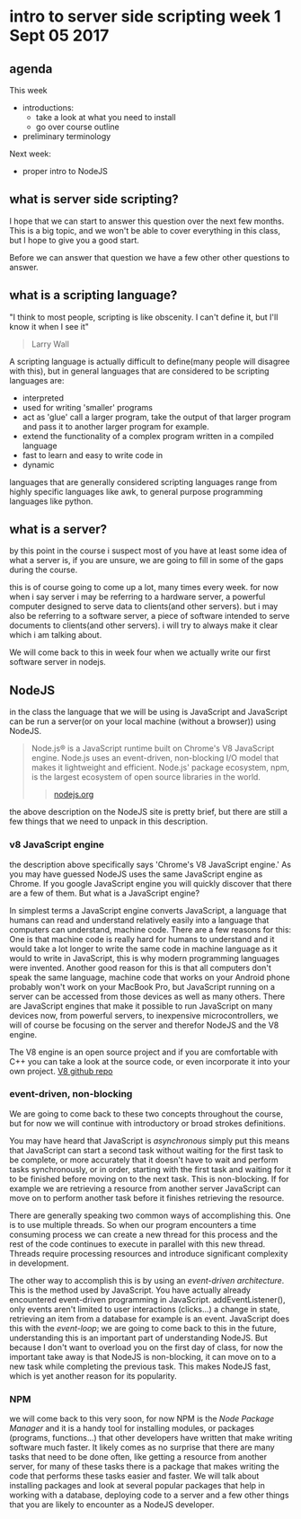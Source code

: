# intro to server side scripting week 1 Sept 05 2017

## agenda 
This week  
- introductions:
    - take a look at what you need to install
    - go over course outline
- preliminary terminology

Next week:
- proper intro to NodeJS

## what is server side scripting?

I hope that we can start to answer this question over the next few months. This
is a big topic, and we won't be able to cover everything in this class, but I
hope to give you a good start.

Before we can answer that question we have a few other other questions to
answer.

## what is a scripting language?

"I think to most people, scripting is like obscenity. I can't define it, but
I'll know it when I see it"
> Larry Wall

A scripting language is actually difficult to define(many people will disagree
with this), but in general languages that are considered to be scripting languages are:
- interpreted
- used for writing 'smaller' programs
- act as 'glue' call a larger program, take the output of that larger program
  and pass it to another larger program for example.
- extend the functionality of a complex program written in a compiled language
- fast to learn and easy to write code in
- dynamic

languages that are generally considered scripting languages range from highly
specific languages like awk, to general purpose programming languages like
python.

## what is a server?

by this point in the course i suspect most of you have at least some idea of
what a server is, if you are unsure, we are going to fill in some of the gaps
during the course.

this is of course going to come up a lot, many times every week. for now
when i say server i may be referring to a hardware server, a powerful computer
designed to serve data to clients(and other servers). but i may also be
referring to a software server, a piece of software intended to serve documents
to clients(and other servers). i will try to always make it clear which i am
talking about.

We will come back to this in week four when we actually write our first software
server in nodejs.

## NodeJS

in the class the language that we will be using is JavaScript and JavaScript can
be run a server(or on your local machine (without a browser)) using NodeJS.

> Node.js® is a JavaScript runtime built on Chrome's V8 JavaScript engine. Node.js uses an event-driven, non-blocking I/O model that makes it lightweight and efficient. Node.js' package ecosystem, npm, is the largest ecosystem of open source libraries in the world.
>> [nodejs.org](https://nodejs.org/en/)

the above description on the NodeJS site is pretty brief, but there are still a few things that we need to unpack in this description.

### v8 JavaScript engine

the description above specifically says 'Chrome's V8 JavaScript engine.' As you
may have guessed NodeJS uses the same JavaScript engine as Chrome. If you google
JavaScript engine you will quickly discover that there are a few of them. But
what is a JavaScript engine?

In simplest terms a JavaScript engine converts JavaScript, a language that
humans can read and understand relatively easily into a language that computers
can understand, machine code. There are a few reasons for this: One is that
machine code is really hard for humans to understand and it would take a lot
longer to write the same code in machine language as it would to write in
JavaScript, this is why modern programming languages were invented. Another good
reason for this is that all computers don't speak the same language, machine
code that works on your Android phone probably won't work on your MacBook Pro,
but JavaScript running on a server can be accessed from those devices as well as
many others. There are JavaScript engines that make it possible to run
JavaScript on many devices now, from powerful servers, to inexpensive
microcontrollers, we will of course be focusing on the server and therefor
NodeJS and the V8 engine.

The V8 engine is an open source project and if you are comfortable with C++ you
can take a look at the source code, or even incorporate it into your own
project. [V8 github repo](https://github.com/v8/v8)

### event-driven, non-blocking

We are going to come back to these two concepts throughout the course, but for
now we will continue with introductory or broad strokes definitions.

You may have heard that JavaScript is *asynchronous* simply put this means that
JavaScript can start a second task without waiting for the first task to be
complete, or more accurately that it doesn't have to wait and perform tasks
synchronously, or in order, starting with the first task and waiting for it to
be finished before moving on to the next task. This is non-blocking. If for example
we are retrieving a resource from another server JavaScript can move on
to perform another task before it finishes retrieving the resource.

There are generally speaking two common ways of accomplishing this. One is to
use multiple threads. So when our program encounters a time consuming process
we can create a new thread for this process and the rest of the code continues
to execute in parallel with this new thread. Threads require processing resources and introduce significant complexity in development.

The other way to accomplish this is by using an *event-driven architecture*.
This is the method used by JavaScript. You have actually already encountered
event-driven programming in JavaScript. addEventListener(), only events
aren't limited to user interactions (clicks...) a change in state, retrieving an
item from a database for example is an event. JavaScript does this with the
*event-loop*; we are going to come back to this in the future, understanding this
is an important part of understanding NodeJS. But because I don't want to
overload you on the first day of class, for now the important take away is that
NodeJS is non-blocking, it can move on to a new task while completing the
previous task. This makes NodeJS fast, which is yet another reason for its
popularity.

### NPM

we will come back to this very soon, for now NPM is the *Node Package Manager* and
it is a handy tool for installing modules, or packages (programs, functions...)
that other developers have written that make writing software much faster. It
likely comes as no surprise that there are many tasks that need to be done
often, like getting a resource from another server, for many of these tasks there is a package that makes
writing the code that performs these tasks easier and faster. We will talk about installing packages and
look at several popular packages that help in working with a database, deploying
code to a server and a few other things that you are likely to encounter as a
NodeJS developer.

>
